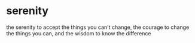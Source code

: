 # serenity
the serenity to accept the things you can't change, the courage to change the things you can, and the wisdom to know the difference
